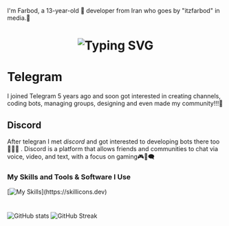 I'm Farbod, a 13-year-old 🌱 developer from Iran who goes by "itzfarbod" in media.📶

<h1 align="center"><img src="https://readme-typing-svg.demolab.com?font=Jetbrains+Mono&size=35&duration=3000&pause=1000&color=A4E3F8&center=true&vCenter=true&width=1000&height=40&lines=Hi%2C+I'm+Farbod;+Discord+and+Telegram+Bot+Developer;I+love+creating+and+coding+cool+bots;Also%2C+I'm+interested+in+managing+communities;Welcome+to+my+GitHub+profile!" alt="Typing SVG" /></h1>

# Telegram

I joined Telegram 5 years ago and soon got interested in creating channels, coding bots, managing groups, designing and even made my community!!!🤖

## Discord

After telegran I met *discord* and got interested to developing bots there too👨🏻‍💻 . Discord is a platform that allows friends and communities to chat via voice, video, and text, with a focus on gaming🎮💬🗨️

### My Skills and Tools & Software I Use

[![My Skills](https://skillicons.dev/icons?i=discord,bots,github,gmail,instagram,py,stackoverflow,vscode,)](https://skillicons.dev)

# 
![GitHub stats](https://github-readme-stats.vercel.app/api?username=itzfarbod&count_private=true&show_icons=true&title_color=57cdf1&text_color=ffffff&icon_color=57cdf1&border_color=0d1117&bg_color=0d1117)
![GitHub Streak](https://streak-stats.demolab.com/?user=itzfarbod&background=0d1117&border=0d1117&stroke=57cdf1&ring=57cdf1&fire=57cdf1&currStreakNum=57cdf1&sideNums=57cdf1&currStreakLabel=57cdf1&sideLabels=57cdf1&dates=ffffff)
#


